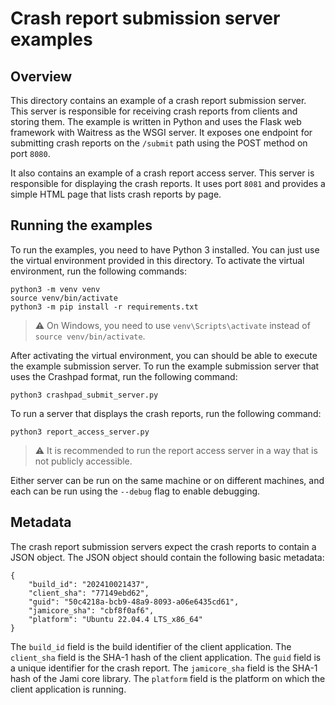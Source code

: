# Crash report submission server examples

## Overview

This directory contains an example of a crash report submission server. This server is responsible for receiving crash reports from clients and storing them. The example is written in Python and uses the Flask web framework with Waitress as the WSGI server. It exposes one endpoint for submitting crash reports on the `/submit` path using the POST method on port `8080`.

It also contains an example of a crash report access server. This server is responsible for displaying the crash reports. It uses port `8081` and provides a simple HTML page that lists crash reports by page.

## Running the examples

To run the examples, you need to have Python 3 installed. You can just use the virtual environment provided in this directory. To activate the virtual environment, run the following commands:

```
python3 -m venv venv
source venv/bin/activate
python3 -m pip install -r requirements.txt
```


> ⚠️ On Windows, you need to use `venv\Scripts\activate` instead of `source venv/bin/activate`.

After activating the virtual environment, you can should be able to execute the example submission server. To run the example submission server that uses the Crashpad format, run the following command:

```
python3 crashpad_submit_server.py
```

To run a server that displays the crash reports, run the following command:

```
python3 report_access_server.py
```

> ⚠️ It is recommended to run the report access server in a way that is not publicly accessible.

Either server can be run on the same machine or on different machines, and each can be run using the `--debug` flag to enable debugging.

## Metadata

The crash report submission servers expect the crash reports to contain a JSON object. The JSON object should contain the following basic metadata:
```
{
    "build_id": "202410021437",
    "client_sha": "77149ebd62",
    "guid": "50c4218a-bcb9-48a9-8093-a06e6435cd61",
    "jamicore_sha": "cbf8f0af6",
    "platform": "Ubuntu 22.04.4 LTS_x86_64"
}
```

The `build_id` field is the build identifier of the client application. The `client_sha` field is the SHA-1 hash of the client application. The `guid` field is a unique identifier for the crash report. The `jamicore_sha` field is the SHA-1 hash of the Jami core library. The `platform` field is the platform on which the client application is running.